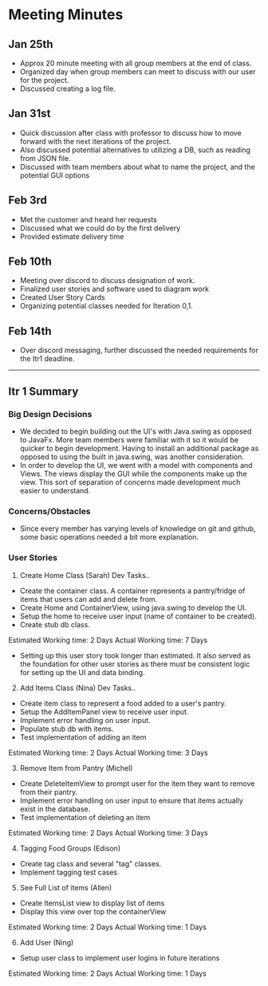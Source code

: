 # Meeting Minutes

## Jan 25th
- Approx 20 minute meeting with all group members at the end of class.
- Organized day when group members can meet to discuss with our user for the project.
- Discussed creating a log file.


## Jan 31st 
- Quick discussion after class with professor to discuss how to move forward with the next iterations of the project. 
- Also discussed potential alternatives to utilizing a DB, such as reading from JSON file.
- Discussed with team members about what to name the project, and the potential GUI options

## Feb 3rd
- Met the customer and heard her requests
- Discussed what we could do by the first delivery
- Provided estimate delivery time

## Feb 10th
- Meeting over discord to discuss designation of work.
- Finalized user stories and software used to diagram work 
- Created User Story Cards
- Organizing potential classes needed for Iteration 0,1. 

## Feb 14th 
- Over discord messaging, further discussed the needed requirements for the Itr1 deadline. 

--- 

## Itr 1 Summary

### Big Design Decisions
- We decided to begin building out the UI's with Java.swing as opposed to JavaFx. More team members were familiar with it so it would be quicker to begin development. Having to install an additional package as opposed to using the built in java.swing, was another consideration.
- In order to develop the UI, we went with a model with components and Views. The views display the GUI while the components make up the view. This sort of separation of concerns made development much easier to understand.

### Concerns/Obstacles
- Since every member has varying levels of knowledge on git and github, some basic operations needed a bit more explanation. 

### User Stories
1. Create Home Class (Sarah)
Dev Tasks..
- Create the container class. A container represents a pantry/fridge of items that users can add and delete from. 
- Create Home and ContainerView, using java.swing to develop the UI.
- Setup the home to receive user input (name of container to be created).
- Create stub db class. 

Estimated Working time: 2 Days
Actual Working time: 7 Days
- Setting up this user story took longer than estimated. It also served as the foundation for other user stories as there must be consistent logic for setting up the UI and data binding.


2. Add Items Class (Nina)
Dev Tasks..
- Create item class to represent a food added to a user's pantry.
- Setup the AddItemPanel view to receive user input. 
- Implement error handling on user input.
- Populate stub db with items. 
- Test implementation of adding an item

Estimated Working time: 2 Days
Actual Working time: 3 Days

3. Remove Item from Pantry (Michel)
- Create DeleteItemView to prompt user for the item they want to remove from their pantry.
- Implement error handling on user input to ensure that items actually exist in the database.
- Test implementation of deleting an item 

Estimated Working time: 2 Days
Actual Working time: 3 Days
 
4. Tagging Food Groups (Edison)
- Create tag class and several "tag" classes.
- Implement tagging test cases 

5. See Full List of items (Allen)
- Create ItemsList view to display list of items 
- Display this view over top the containerView

Estimated Working time: 2 Days
Actual Working time: 1 Days

6. Add User (Ning)
- Setup user class to implement user logins in future iterations

Estimated Working time: 2 Days
Actual Working time: 1 Days


